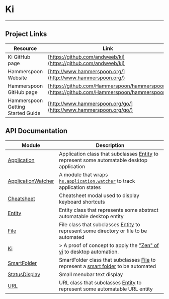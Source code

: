 # Ki
---

## Project Links
| Resource        | Link                             |
| --------------- | -------------------------------- |
| Ki GitHub page | [https://github.com/andweeb/ki](https://github.com/andweeb/ki) |
| Hammerspoon Website | [http://www.hammerspoon.org/](http://www.hammerspoon.org/) |
| Hammerspoon GitHub page | [https://github.com/Hammerspoon/hammerspoon](https://github.com/Hammerspoon/hammerspoon) |
| Hammerspoon Getting Started Guide | [http://www.hammerspoon.org/go/](http://www.hammerspoon.org/go/) |

## API Documentation
| Module                                                             | Description           |
| ------------------------------------------------------------------ | --------------------- |
| [Application](Application.md)                          | Application class that subclasses [Entity](Entity.html) to represent some automatable desktop application     |
| [ApplicationWatcher](ApplicationWatcher.md)                          | A module that wraps [`hs.application.watcher`](http://www.hammerspoon.org/docs/hs.application.watcher.html) to track application states     |
| [Cheatsheet](Cheatsheet.md)                          | Cheatsheet modal used to display keyboard shortcuts     |
| [Entity](Entity.md)                          | Entity class that represents some abstract automatable desktop entity     |
| [File](File.md)                          | File class that subclasses [Entity](Entity.html) to represent some directory or file to be automated     |
| [Ki](Ki.md)                          | > A proof of concept to apply the ["Zen" of vi](https://stackoverflow.com/questions/1218390/what-is-your-most-productive-shortcut-with-vim/1220118#1220118) to desktop automation.     |
| [SmartFolder](SmartFolder.md)                          | SmartFolder class that subclasses [File](File.html) to represent a [smart folder](https://support.apple.com/kb/PH25589) to be automated     |
| [StatusDisplay](StatusDisplay.md)                          | Small menubar text display     |
| [URL](URL.md)                          | URL class that subclasses [Entity](Entity.html) to represent some automatable URL entity     |
